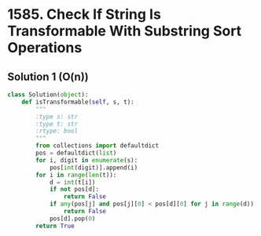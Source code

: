 # 1585. Check If String Is Transformable With Substring Sort Operations

## Solution 1 (O(n))

```python
class Solution(object):
    def isTransformable(self, s, t):
        """
        :type s: str
        :type t: str
        :rtype: bool
        """
        from collections import defaultdict
        pos = defaultdict(list)
        for i, digit in enumerate(s):
            pos[int(digit)].append(i)
        for i in range(len(t)):
            d = int(t[i])
            if not pos[d]:
                return False
            if any(pos[j] and pos[j][0] < pos[d][0] for j in range(d)):
                return False
            pos[d].pop(0)
        return True
```
